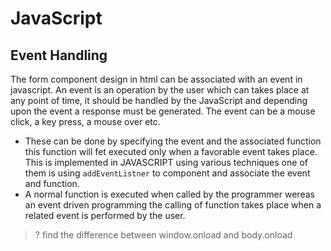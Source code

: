 # JavaScript


## Event Handling
The form component design in html can be associated with an event in javascript. An event is an operation by the user which can takes place at any point of time, it should be handled by the JavaScript and depending upon the event a response must be generated. The event can be a mouse click, a key press, a mouse over etc.

- These can be done by specifying the event and the associated function this function will fet executed only when a favorable event takes place. This is implemented in JAVASCRIPT using various techniques one of them is using `addEventListner` to component and associate the event and function.
- A normal function is executed when called by the programmer wereas an event driven programming the calling of function takes place when a related event is performed by the user.

>? find the difference between window.onload and body.onload 